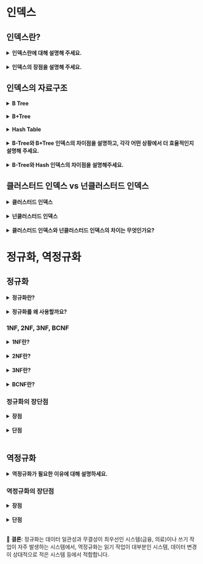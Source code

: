 
# 인덱스
## 인덱스란?
<details>
  <summary><b>인덱스란에 대해 설명해 주세요.</b></summary>  
  
  데이터베이스 인덱스는 데이터 검색 작업의 속도를 향상시키는 자료구조이며, 데이터를 빠르게 찾을 수 있도록 도와줍니다.

특정 컬럼에 대해 생성되며, 이 인덱스는 해당 컬럼의 값과 해당 레코드가 저장된 물리적 위치 정보를 가집니다. 쿼리를 실행하면, 테이블 전체를 스캔하는 대신 인덱스를 먼저 확인하여 필요한 데이터의 위치를 빠르게 찾아낼 수 있습니다.

인덱스는 디스크에 별도의 데이터 구조로 저장되며, 메모리에 로드되어 처리됩니다.

인덱스가 없다면 모든 데이터 페이지를 순차적으로 검색해야 하지만, 인덱스를 사용하면 필요한 데이터가 있는 페이지만 접근할 수 있습니다.
</details>
<br/>
<details>
  <summary><b>인덱스의 장점을 설명해 주세요.</b></summary>
  
  1. 검색 성능 향상  
    인덱스는 대체로 B+tree의 형태로 구성되기 때문에 데이터 조회 연산의 시간 복잡도를 $O(N)$에서 $O(\log{N})$으로 개선합니다.  


  2. 정렬 비용 감소  
    인덱스가 이미 정렬되어 있기 때문에 ORDER BY 절의 정렬 작업이 최적화됩니다. 


  3. join 연산 최적화  
    외래 키에 인덱스를 생성하는 경우 join 연산을 더 효율적으로 수행합니다. 검색 성능 향상의 연장선이라고도 볼 수 있는데, PK 값과 FK 값을 비교할 때 전체 데이터를 확인할 필요 없이 필요한 데이터만 검색하면 되므로 쿼리 성능이 높아지는 것입니다. 
</details>

## 인덱스의 자료구조
<details>
  <summary><b>B Tree</b></summary>

![](/Computer%20Science/Database/image/B-Tree.png)  
  - 모든 리프 노드가 같은 레벨에 존재하고, 노드 내 데이터는 항상 정렬된 상태를 유지합니다.   
  - 모든 노드에 데이터를 저장할 수 있고, 리프 노드들이 서로 연결되어 있지 않습니다.   
  - 내부 노드는 데이터와 키를 함께 저장합니다.   
  - 노드의 데이터 수가 n개라면 자식 노드의 개수는 n+1개입니다.
</details>
<br/>
<details>
  <summary><b>B+Tree</b></summary>

![](/Computer%20Science/Database/image/B__Tree.png)  
  - 리프 노드에만 데이터를 저장합니다.   
  - 리프 노드들은 연결 리스트로 연결되어 순차 접근이 용이합니다.   
  - 따라서, 내부 노드는 키 값만 저장하며 인덱스 역할만 수행합니다. 
</details>
<br/>

<details>
    <summary><b>Hash Table</b></summary>

- 해시 함수를 사용하여 키를 해싱하고, 해시 테이블에 저장합니다.
- 해시 테이블은 해시 값과 해당하는 데이터 레코드의 포인터를 저장합니다. 
- 검색 시 해시 값을 계산하여 해당하는 위치로 바로 이동하여 데이터를 찾을 수 있습니다. → 일반적으로 $O(1)$ 의 시간 복잡도를 가지게 됩니다.

</details>
<br/>
<details>
    <summary><b>B-Tree와 B+Tree 인덱스의 차이점을 설명하고, 각각 어떤 상황에서 더 효율적인지 설명해 주세요.</b></summary>

B-Tree와 B+Tree의 주요 차이점은 데이터 저장 방식과 I/O 작업 방식의 차이가 있습니다. B-Tree는 모든 노드에 키와 데이터를 함께 저장하는 반면, B+Tree는 내부 노드에 키만 저장하고 실제 데이터는 리프 노드에만 저장합니다. 따라서 B-tree는 단일 레코드 검색이 주로 필요한 상황에서 유리하고, B+Tree는 범위 검색이 빈번한 곳에서 효율적입니다. 

B+Tree에서 단일 레코드 검색 시, 리프 노드까지 가야 하므로 B-Tree에 비해 느리고 B-Tree에서 범위 검색 시 시작점과 끝점의 페이지를 확인해야 해서 B+Tree에 비해 느립니다.
</details>
<br/>
<details>
    <summary><b>B-Tree와 Hash 인덱스의 차이점을 설명해주세요.</b></summary>

해시테이블은 단일 행 접근은 빠를 수 있으나 key값이 달라지면 해시함수을 거쳐 value가 달라지기 때문에 다중 행 접근에 대해서 불가한 점이 있습니다. <br/>

B-Tree는 단일 행 접근은 해시테이블보다 느릴지라도 다중 행 접근과 함께 사용할 수 있다는 장점이 있습니다.

</details>

## 클러스터드 인덱스 vs 넌클러스터드 인덱스
<details>
    <summary><b>클러스터드 인덱스</b></summary>

클러스터드 인덱스를 구성하기 위해서 행 데이터를 인덱스로 설정할 열로 정렬한 후에, 루트 페이지를 만들게 됩니다. <br>
즉, 물리적으로 행을 재배열 합니다.

테이블 당 하나의 클러스터드 인덱스만 존재할 수 있습니다.

클러드터드 인덱스 순서로 레코드들이 하드디스크에 저장됩니다. 클러스터드 인덱스를 따로 지정하지 않으면, 기본키가 클러스터드 인덱스가 됩니다.<br>
즉, 테이블 생성 시 Primary Key(PK)를 지정하면, 그 컬럼은 자동으로 클러스터드 인덱스가 만들어집니다.
</details>
<br/>
<details>
    <summary><b>넌클러스터드 인덱스</b></summary>

레코드의 원본은 정렬하지 않고, 인덱스 페이지만 정렬됩니다. 넌클러스터드 인덱스는 데이터 페이지를 건드리지 않고, 별도의 장소에 인덱스 페이지를 생성합니다.

인덱스 페이지의 리프 페이지에 <u>인덱스로 구성한 열을 정렬</u> 한 후 위치 포인터(RID)를 생성합니다. 즉, 넌클러스터드 인덱스의 인덱스 페이지(리프 페이지)는 키값과 데이터가 위치하는 포인터(RID)로 구성됩니다.

<u>넌클러스터드 인덱스는 여러 인덱스를 사용할 수 있어, 여러 연산에 최적화할 수 있는 유연성을 제공합니다.</u>

 > 포인터(RID): '파일그룹번호+데이터페이지 번호 + 페이지 내의 로우 번호'으로 구성되는 포인팅 정보입니다.
</details>
<br/>
<details>
    <summary><b>클러스터드 인덱스와 넌클러스터드 인덱스의 차이는 무엇인가요?</b></summary>

클러스터드 인덱스는 테이블의 실제 데이터를 인덱스 키값에 따라 물리적으로 정렬하고 저장하는 방식입니다. <br>
테이블 당 하나만 존재할 수 있으며, 주로 PK에 자동으로 생성됩니다. <br>
클러스터드 인덱스는 실제 데이터가 인덱스와 함께 저장되므로 검색 시 매우 빠릅니다.

넌클러스터드 인덱스는 실제 데이터와 별도로 생성되며, 인덱스 키값과 실제 데이터를 찾아갈 수 있는 포인터를 저장합니다. <br>
한 테이블에 여러 개 생성할 수 있고, 인덱스 자체는 정렬되지만 실제 데이터는 물리적으로 재배열하지 않습니다. <br>
넌클러스터드 인덱스를 통한 조회는 넌클러스터드 인덱스에서 1번, 실제 데이터를 조회할 때 1번, 총 두번 디스크 접근이 있어 클러스터드 인덱스보다 느리지만, 자주 사용되는 검색 키나 정렬이 필요한 컬럼에 생성해 성능을 최적화할 수 있습니다.
</details>


# 정규화, 역정규화
## 정규화
<details>
    <summary><b>정규화란?</b></summary>

데이터베이스 설계 과정에서 데이터의 정확성과 일관성을 유지하기 위해 데이터를 구조화하는 방법입니다. 테이블을 작은 단위로 분해하며 데이터 중복, 삽입, 삭제, 갱신 이상 현상을 방지합니다. 데이터 쓰기 성능은 향상되나 조회 성능은 처리 조건에 따라 향상될 수도, 저하될 수도 있습니다. 정규화는 제1정규형부터 제5정규형까지 단계적으로 진행되며, 실무에서는 주로 제3정규형이나 BCNF까지 적용합니다.
</details>
<br>
<details>
    <summary><b>정규화를 왜 사용할까요?</b></summary>

1. 데이터 중복 제거
   정규화는 데이터 중복을 최소화하기 때문에 중복된 데이터의 수정, 누락 등의 문제가 발생하지 않습니다. <br>
   데이터 불일치를 막을 수 있습니다. 


2. 데이터 일관성 유지 <br>
   정규화를 진행하는 경우 외래키를 통해 다른 테이블의 정보를 참조하므로 한 곳에서 데이터를 수정하는 경우 다른 테이블에서도 수정된 데이터에 접근이 가능합니다.


3. 데이터 이상 방지 <br>
    정규화는 삽입, 삭제, 갱신 이상 현상을 방지합니다. 


4. 공간 효율성 향상 <br>
    데이터 중복을 제거함으로써 저장 공간을 효율적으로 사용할 수 있습니다. 같은 데이터를 여러 번 저장하지 않기 때문에 데이터베이스 크기가 줄어들고, 이는 특히 대규모 시스템에서 상당한 공간 절약으로 이어집니다. 
</details>


### 1NF, 2NF, 3NF, BCNF 
<details>
    <summary><b>1NF란?</b></summary>

정규화의 첫 단계로, 테이블의 각 속성(컬럼)은 원자값(Atomic)을 가져야 한다는 규칙입니다. 즉, 테이블의 모든 속성이 더 이상 분해할 수 없는 단일 값을 가져야 합니다. 

특징:
- 각 컬럼은 하나의 값만 가져야 함
- 반복되는 그룹이 없어야 함
- 모든 레코드는 유일한 기본키를 가져야 함
</details>
<br>
<details>
    <summary><b>2NF란?</b></summary>

1NF의 모든 조건을 만족하면서 <u>부분적 함수 종속성</u>을 제거한 형태입니다. 테이블의 모든 일반 속성은 기본키 전체에 종속되어야 하며, 기본키의 일부에만 종속되면 안된다는 의미입니다. 

예를 들어, 주문번호, 제품 ID, 제품명, 수량, 가격 컬럼이 있고 기본키는 (주문번호 + 제품 ID)라 하겠습니다. 제품명은 PK 중 제품 ID에만 종속됩니다. 모든 PK에 종속되는 것이 아니기 때문에 2NF를 위반하는 상황입니다. 이를 해결하기 위해서 제품 ID가 기본키인 제품 테이블을 따로 생성하여 주문과 제품 테이블을 분리해야 합니다.

### 위반하는 테이블 (주문 테이블)
| 주문번호 | 제품ID | 제품명 | 수량 | 가격 |
|---------|-------|-------|------|------|
| 1001    | P001  | 노트북 | 1    | 1,200,000 |
| 1001    | P002  | 마우스 | 2    | 30,000 |
| 1002    | P001  | 노트북 | 1    | 1,200,000 |
| 1003    | P003  | 키보드 | 1    | 50,000 |

### 2NF로 개선한 테이블

**주문 테이블**

| 주문번호 | 제품ID | 수량 | 가격 |
|---------|-------|------|------|
| 1001    | P001  | 1    | 1,200,000 |
| 1001    | P002  | 2    | 30,000 |
| 1002    | P001  | 1    | 1,200,000 |
| 1003    | P003  | 1    | 50,000 |

**제품 테이블**

| 제품ID | 제품명 |
|-------|-------|
| P001  | 노트북 |
| P002  | 마우스 |
| P003  | 키보드 |
</details>
<br>
<details>
    <summary><b>3NF란?</b></summary>

제2정규형의 모든 조건을 만족하면서 이행적 함수 종속성을 제거한 형태입니다. 기본키가 아닌 속성들은 기본키에만 의존해아 하며, 다른 일반 속성에 의존하면 안된다는 것입니다. 

예를 들어, 학번, 이름, 학과, 학과 전화번호 컬럼을 가지는 테이블이 있다고 가정하겠습니다. 학과는 학번에 종속되고, 학과 전화번호는 학과에 종속됩니다. 즉, 학과 전화번호는 이행적으로 종속됩니다. 이 때, 학생 정보 테이블과 학과 테이블 이름을 분리하는 것이 3NF입니다. 

### 위반하는 테이블 (학생 테이블)

| 학번 | 이름 | 학과 | 학과 전화번호 |
|------|------|------|--------------|
| 20201 | 김철수 | 컴퓨터공학과 | 02-1234-5678 |
| 20202 | 이영희 | 컴퓨터공학과 | 02-1234-5678 |
| 20203 | 박지민 | 경영학과 | 02-9876-5432 |
| 20204 | 정민수 | 경영학과 | 02-9876-5432 |

### 3NF로 개선한 테이블

**학생 테이블**

| 학번 | 이름 | 학과코드 |
|------|------|---------|
| 20201 | 김철수 | CS001 |
| 20202 | 이영희 | CS001 |
| 20203 | 박지민 | BZ001 |
| 20204 | 정민수 | BZ001 |

**학과 테이블**

| 학과코드 | 학과명 | 학과 전화번호 |
|---------|-------|--------------|
| CS001 | 컴퓨터공학과 | 02-1234-5678 |
| BZ001 | 경영학과 | 02-9876-5432 |
</details>
<br>
<details>
    <summary><b>BCNF란?</b></summary>

3NF를 강화한 형태로 모든 결정자가 후보키가 되도록 합니다. 3NF는 기본키가 아닌 속성이 다른 후보키가 아닌 속성을 결정하는 경우를 허락하나, BCNF는 모든 결정자가 반드시 후보 키여야 합니다. 3NF에서는 일반 속성 간의 종속 관계만 살펴보지만, BCNF의 경우 결정자가 후보 키가 아닌 경우 무조건 위배되는 것으로 판단합니다. 

### 함수 종속성과 정규형 만족 여부

| 함수 종속 | 후보 키 여부 | 제3정규형 만족 여부 | BCNF 만족 여부 |
|----------|------------|------------------|---------------|
| 후보키 → 일반 속성 | ✅ | ✅ | ✅ |
| 일반 속성 → 일반 속성 | ❌ | ❌ | ❌ |
| 일반 속성 → 후보키 일부 | ❌ | ✅ | ❌ |
| 일반 속성 → 후보키 전체 | ❌ | ✅ | ❌ |

### 예시: BCNF 위반 테이블

**수강 테이블**

| 학번 | 과목코드 | 교수 | 강의실 |
|------|---------|------|-------|
| S001 | C001    | 김교수 | 301호 |
| S002 | C001    | 김교수 | 301호 |
| S001 | C002    | 박교수 | 302호 |
| S003 | C002    | 박교수 | 302호 |
| S002 | C003    | 이교수 | 303호 |

위 테이블에서:
- 기본키/후보키: (학번, 과목코드)
- 함수 종속성:
    * (학번, 과목코드) → 교수, 강의실
    * 과목코드 → 교수

과목코드만으로 교수를 결정할 수 있으나, 과목코드는 후보키(학번, 과목코드)의 일부입니다. 이 경우 일반속성 간 종속성이 없으나 일반속성(과목코드)이 후보키의 일부에 종속되므로 제3정규형은 만족하지만 BCNF는 위반합니다.

### BCNF로 개선한 테이블

**과목_교수 테이블**

| 과목코드 | 교수 |
|---------|------|
| C001    | 김교수 |
| C002    | 박교수 |
| C003    | 이교수 |

**수강_강의실 테이블**

| 학번 | 과목코드 | 강의실 |
|------|---------|-------|
| S001 | C001    | 301호 |
| S002 | C001    | 301호 |
| S001 | C002    | 302호 |
| S003 | C002    | 302호 |
| S002 | C003    | 303호 |

</details>

### 정규화의 장단점

<details>
    <summary><b>장점</b></summary>

- 스토리지 효율성 향상 <br>
  중복 데이터 제거로 저장 공간이 절약됩니다. 뿐만 아니라 작은 테이블은 큰 테이블과 비교했을 때 메모리에 더 효율적으로 캐싱됩니다.


- 쓰기 작업 최적화 <br>
    데이터가 중복되지 않아 하나의 데이터만 수정하면 되기 때문에 업데이트가 빠르고 효율적입니다. 테이블이 저장하는 데이터의 양이 많지 않아 삽입, 삭제 시에도 불필요한 데이터를 저장하거나 삭제하는 과정이 줄어듭니다. 
</details>
<br/>
<details>
    <summary><b>단점</b></summary>

- 조인 증가로 인한 오버헤드 <br>
    여러 테이블로 분산된 데이터를 가져오기 위해서는 조인이 필요합니다. 정규화가 지나친 경우, 조인 연산이 복잡해져 쿼리 성능이 저하될 수 있습니다. 또한 여러 테이블에 접근해야 하기 때문에 디스크 I/O 작업이 증가합니다. 
</details>
<br/>

## 역정규화
<details>
    <summary><b>역정규화가 필요한 이유에 대해 설명하세요.</b></summary>

역정규화는 다음과 같은 상황에 필요합니다. 
1. 조회 성능이 중요하거나 조회 작업이 압도적으로 많은 테이블
2. 조인이 많은 테이블
3. 응답 시간이 중요한 서비스(데이터 무결성보다 성능이 우선시 되는 경우)
4. 테이블이 너무 많아 유지보수 하기 어려운 상황
5. OLAP(Online Analytical Processing)
   - OLAP: 대규모 데이터를 다차원적으로 분석하기 위한 데이터베이스, 다차원 데이터 모델을 사용해 복잡한 쿼리와 집계 연산을 효율적으로 처리하며, 대용량 데이터를 분석
</details>

### 역정규화의 장단점

<details>
    <summary><b>장점</b></summary>

- 읽기 작업 성능 향상 <br>
  여러 테이블의 데이터를 하나의 테이블에 통합하여 저장하기 때문에 조인 연산이 감소합니다. 이는 읽기 중심 서비스에서 큰 강점을 가집니다.


- I/O 작업 감소 <br>
  하나의 테이블만 접근하기 때문에 I/O 비용이 감소합니다. 즉, 관련된 데이터가 함께 저장되기 때문에 디스크 캐싱 효율성이 증가합니다.
</details>
<br/>
<details>
    <summary><b>단점</b></summary>

- 데이터 무결성 위험 증가 <br>
  중복 데이터로 인해 일관성 문제가 생길 수 있습니다. 같은 데이터가 여러 곳에 중복되어 저장되는 상황에서 업데이트를 진행하는 경우, 모든 데이터를 업데이트하지 않으면 데이터 불일치가 발생합니다. 뿐만 아니라 쓰기 작업 진행 시 데이터 이상 현상 발생 가능성이 높아집니다.

- 데이터 저장 공간 증가 <br>
  같은 데이터가 여러 곳에 저장되어 전체 데이터베이스의 크기가 증가할 수 있습니다. 큰 데이터베이스는 백업과 복구에 더 많은 시간과 자원을 필요로 한다는 문제도 존재합니다.

</details>
<br/>

📌 **결론**: 정규화는 데이터 일관성과 무결성이 최우선인 시스템(금융, 의료)이나 쓰기 작업이 자주 발생하는 시스템에서, 역정규화는 읽기 작업이 대부분인 시스템, 데이터 변경이 상대적으로 적은 시스템 등에서 적합합니다.